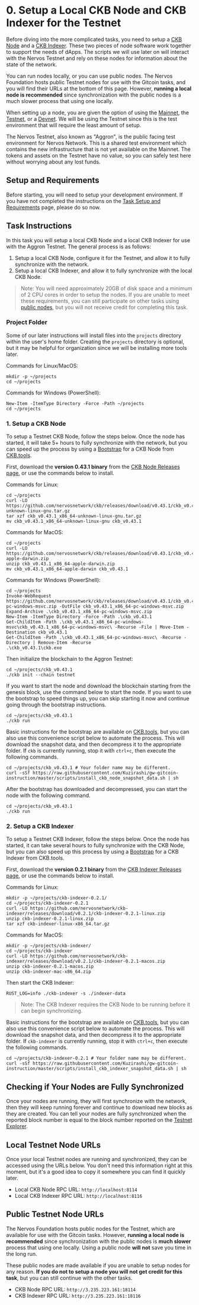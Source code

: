 # 0. Setup a Local CKB Node and CKB Indexer for the Testnet

Before diving into the more complicated tasks, you need to setup a [CKB Node](../conceptual-explainers/tooling.md#ckb-node) and a [CKB Indexer](../conceptual-explainers/tooling.md#ckb-indexer). These two pieces of node software work together to support the needs of dApps. The scripts we will use later on will interact with the Nervos Testnet and rely on these nodes for information about the state of the network.

You can run nodes locally, or you can use public nodes. The Nervos Foundation hosts public Testnet nodes for use with the Gitcoin tasks, and you will find their URLs at the bottom of this page. However, **running a local node is recommended** since synchronization with the public nodes is a much slower process that using one locally.

When setting up a node, you are given the option of using the [Mainnet](../conceptual-explainers/structure.md#mainnet-testnet-devnet), the [Testnet](../conceptual-explainers/structure.md#mainnet--testnet--devnet), or a [Devnet](../conceptual-explainers/structure.md#mainnet--testnet--devnet). We will be using the Testnet since this is the test environment that will require the least amount of setup.

The Nervos Testnet, also known as "Aggron", is the public facing test environment for Nervos Network. This is a shared test environment which contains the new infrastructure that is not yet available on the Mainnet. The tokens and assets on the Testnet have no value, so you can safely test here without worrying about any lost funds.

## Setup and Requirements

Before starting, you will need to setup your development environment. If you have not completed the instructions on the [Task Setup and Requirements](../task-setup-and-requirements/task-setup-and-requirements.md) page, please do so now.

## Task Instructions

In this task you will setup a local CKB Node and a local CKB Indexer for use with the Aggron Testnet. The general process is as follows:

1. Setup a local CKB Node, configure it for the Testnet, and allow it to fully synchronize with the network.
2. Setup a local CKB Indexer, and allow it to fully synchronize with the local CKB Node.

> Note: You will need approximately 20GB of disk space and a minimum of 2 CPU cores in order to setup the nodes. If you are unable to meet these requirements, you can still participate on other tasks using [public nodes](0.setup.node.and.indexer.md#public-testnet-node-urls), but you will not receive credit for completing this task.

### Project Folder

Some of our later instructions will install files into the `projects` directory within the user's home folder. Creating the `projects` directory is optional, but it may be helpful for organization since we will be installing more tools later.

Commands for Linux/MacOS:

```
mkdir -p ~/projects
cd ~/projects
```

Commands for Windows (PowerShell):

```
New-Item -ItemType Directory -Force -Path ~/projects
cd ~/projects
```

### 1. Setup a CKB Node

To setup a Testnet CKB Node, follow the steps below. Once the node has started, it will take 5+ hours to fully synchronize with the network, but you can speed up the process by using a [Bootstrap](https://ckb.tools/bootstrap) for a CKB Node from [CKB.tools](../conceptual-explainers/tooling.md#ckbtools).

First, download the **version 0.43.1 binary** from the [CKB Node Releases page](https://github.com/nervosnetwork/ckb/releases), or use the commands below to install.

Commands for Linux:

```
cd ~/projects
curl -LO https://github.com/nervosnetwork/ckb/releases/download/v0.43.1/ckb_v0.43.1_x86_64-unknown-linux-gnu.tar.gz
tar xzf ckb_v0.43.1_x86_64-unknown-linux-gnu.tar.gz
mv ckb_v0.43.1_x86_64-unknown-linux-gnu ckb_v0.43.1
```

Commands for MacOS:

```
cd ~/projects
curl -LO https://github.com/nervosnetwork/ckb/releases/download/v0.43.1/ckb_v0.43.1_x86_64-apple-darwin.zip
unzip ckb_v0.43.1_x86_64-apple-darwin.zip
mv ckb_v0.43.1_x86_64-apple-darwin ckb_v0.43.1
```

Commands for Windows (PowerShell):

```
cd ~/projects
Invoke-WebRequest https://github.com/nervosnetwork/ckb/releases/download/v0.43.1/ckb_v0.43.1_x86_64-pc-windows-msvc.zip -OutFile ckb_v0.43.1_x86_64-pc-windows-msvc.zip
Expand-Archive .\ckb_v0.43.1_x86_64-pc-windows-msvc.zip
New-Item -ItemType Directory -Force -Path .\ckb_v0.43.1
Get-ChildItem -Path .\ckb_v0.43.1_x86_64-pc-windows-msvc\ckb_v0.43.1_x86_64-pc-windows-msvc\ -Recurse -File | Move-Item -Destination ckb_v0.43.1
Get-ChildItem -Path .\ckb_v0.43.1_x86_64-pc-windows-msvc\ -Recurse -Directory | Remove-Item -Recurse
.\ckb_v0.43.1\ckb.exe
```

Then initialize the blockchain to the Aggron Testnet:

```
cd ~/projects/ckb_v0.43.1
./ckb init --chain testnet
```

If you want to start the node and download the blockchain starting from the genesis block, use the command below to start the node. If you want to use the bootstrap to speed things up, you can skip starting it now and continue going through the bootstrap instructions.

```
cd ~/projects/ckb_v0.43.1
./ckb run
```

Basic instructions for the bootstrap are available on [CKB.tools](https://ckb.tools/bootstrap), but you can also use this convenience script below to automate the process. This will download the snapshot data, and then decompress it to the appropriate folder. If `ckb` is currently running, stop it with `ctrl+c`, then execute the following commands.

```
cd ~/projects/ckb_v0.43.1 # Your folder name may be different.
curl -sSf https://raw.githubusercontent.com/Kuzirashi/gw-gitcoin-instruction/master/scripts/install_ckb_node_snapshot_data.sh | sh
```

After the bootstrap has downloaded and decompressed, you can start the node with the following command.

```
cd ~/projects/ckb_v0.43.1
./ckb run
```

### 2. Setup a CKB Indexer

To setup a Testnet CKB Indexer, follow the steps below. Once the node has started, it can take several hours to fully synchronize with the CKB Node, but you can also speed up this process by using a [Bootstrap](https://ckb.tools/bootstrap) for a CKB Indexer from CKB.tools.

First, download the **version 0.2.1 binary** from the [CKB Indexer Releases page](https://github.com/nervosnetwork/ckb-indexer/releases), or use the commands below to install.

Commands for Linux:

```
mkdir -p ~/projects/ckb-indexer-0.2.1/
cd ~/projects/ckb-indexer-0.2.1
curl -LO https://github.com/nervosnetwork/ckb-indexer/releases/download/v0.2.1/ckb-indexer-0.2.1-linux.zip
unzip ckb-indexer-0.2.1-linux.zip
tar xzf ckb-indexer-linux-x86_64.tar.gz
```

Commands for MacOS:

```
mkdir -p ~/projects/ckb-indexer/
cd ~/projects/ckb-indexer
curl -LO https://github.com/nervosnetwork/ckb-indexer/releases/download/v0.2.1/ckb-indexer-0.2.1-macos.zip
unzip ckb-indexer-0.2.1-macos.zip
unzip ckb-indexer-mac-x86_64.zip
```

Then start the CKB Indexer:

```
RUST_LOG=info ./ckb-indexer -s ./indexer-data
```

> Note: The CKB Indexer requires the CKB Node to be running before it can begin synchronizing.

Basic instructions for the bootstrap are available on [CKB.tools](https://ckb.tools/bootstrap), but you can also use this convenience script below to automate the process. This will download the snapshot data, and then decompress it to the appropriate folder. If `ckb-indexer` is currently running, stop it with `ctrl+c`, then execute the following commands.

```
cd ~/projects/ckb-indexer-0.2.1 # Your folder name may be different.
curl -sSf https://raw.githubusercontent.com/Kuzirashi/gw-gitcoin-instruction/master/scripts/install_ckb_indexer_snapshot_data.sh | sh
```

## Checking if Your Nodes are Fully Synchronized

Once your nodes are running, they will first synchronize with the network, then they will keep running forever and continue to download new blocks as they are created. You can tell your nodes are fully synchronized when the reported block number is equal to the block number reported on the [Testnet Explorer](https://explorer.nervos.org/aggron/).

## Local Testnet Node URLs

Once your local Testnet nodes are running and synchronized, they can be accessed using the URLs below. You don't need this information right at this moment, but it's a good idea to copy it somewhere you can find it quickly later.

* Local CKB Node RPC URL: `http://localhost:8114`
* Local CKB Indexer RPC URL: `http://localhost:8116`

## Public Testnet Node URLs

The Nervos Foundation hosts public nodes for the Testnet, which are available for use with the Gitcoin tasks. However, **running a local node is recommended** since synchronization with the public nodes is **much slower** process that using one locally. Using a public node **will not** save you time in the long run.

These public nodes are made available if you are unable to setup nodes for any reason. **If you do not to setup a node you will not get credit for this task**, but you can still continue with the other tasks.

* CKB Node RPC URL: `http://3.235.223.161:18114`
* CKB Indexer RPC URL: `http://3.235.223.161:18116`